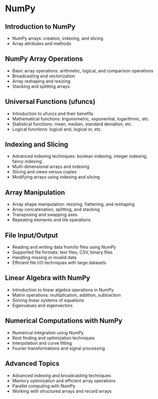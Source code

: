 # NumPy 

## Introduction to NumPy
- NumPy arrays: creation, indexing, and slicing
- Array attributes and methods

## NumPy Array Operations
- Basic array operations: arithmetic, logical, and comparison operations
- Broadcasting and vectorization
- Array reshaping and resizing
- Stacking and splitting arrays
## Universal Functions (ufuncs)
- Introduction to ufuncs and their benefits
- Mathematical functions: trigonometric, exponential, logarithmic, etc.
- Statistical functions: mean, median, standard deviation, etc.
- Logical functions: logical and, logical or, etc.

## Indexing and Slicing
- Advanced indexing techniques: boolean indexing, integer indexing, fancy indexing
- Multi-dimensional arrays and indexing
- Slicing and views versus copies
- Modifying arrays using indexing and slicing

## Array Manipulation
- Array shape manipulation: resizing, flattening, and reshaping
- Array concatenation, splitting, and stacking
- Transposing and swapping axes
- Repeating elements and tile operations

## File Input/Output
- Reading and writing data from/to files using NumPy
- Supported file formats: text files, CSV, binary files
- Handling missing or invalid data
- Efficient file I/O techniques with large datasets

## Linear Algebra with NumPy
- Introduction to linear algebra operations in NumPy
- Matrix operations: multiplication, addition, subtraction
- Solving linear systems of equations
- Eigenvalues and eigenvectors

## Numerical Computations with NumPy
- Numerical integration using NumPy
- Root finding and optimization techniques
- Interpolation and curve fitting
- Fourier transformations and signal processing

## Advanced Topics
- Advanced indexing and broadcasting techniques
- Memory optimization and efficient array operations
- Parallel computing with NumPy
- Working with structured arrays and record arrays
